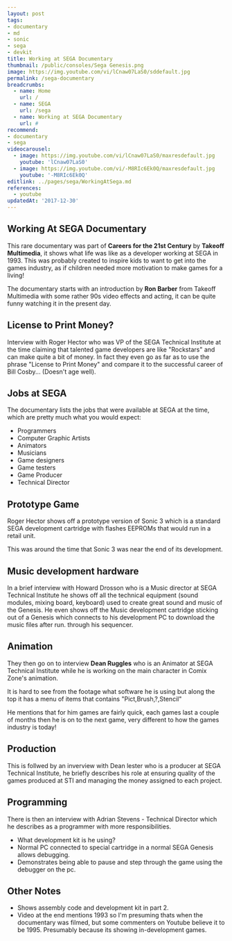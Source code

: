 ```yaml
---
layout: post
tags: 
- documentary
- md
- sonic
- sega
- devkit
title: Working at SEGA Documentary 
thumbnail: /public/consoles/Sega Genesis.png
image: https://img.youtube.com/vi/lCnaw07LaS0/sddefault.jpg
permalink: /sega-documentary
breadcrumbs:
  - name: Home
    url: /
  - name: SEGA
    url: /sega
  - name: Working at SEGA Documentary 
    url: #
recommend: 
- documentary
- sega
videocarousel:
  - image: https://img.youtube.com/vi/lCnaw07LaS0/maxresdefault.jpg
    youtube: 'lCnaw07LaS0'
  - image: https://img.youtube.com/vi/-M8RIc6Ek0Q/maxresdefault.jpg
    youtube: '-M8RIc6Ek0Q'
editlink: ../pages/sega/WorkingAtSega.md
references:
  - youtube
updatedAt: '2017-12-30'
---
```

## Working At SEGA Documentary
This rare documentary was part of **Careers for the 21st Century** by **Takeoff Multimedia**, it shows what life was like as a developer working at SEGA in 1993. This was probably created to inspire kids to want to get into the games industry, as if children needed more motivation to make games for a living!

The documentary starts with an introduction by **Ron Barber** from Takeoff Multimedia with some rather 90s video effects and acting, it can be quite funny watching it in the present day.

## License to Print Money?
Interview with Roger Hector who was VP of the SEGA Technical Institute at the time claiming that talented game developers are like "Rockstars" and can make quite a bit of money. In fact they even go as far as to use the phrase "License to Print Money" and compare it to the successful career of Bill Cosby... (Doesn't age well).

## Jobs at SEGA
The documentary lists the jobs that were available at SEGA at the time, which are pretty much what you would expect:
* Programmers
* Computer Graphic Artists
* Animators
* Musicians
* Game designers
* Game testers
* Game Producer
* Technical Director

## Prototype Game
Roger Hector shows off a prototype version of Sonic 3 which is a standard SEGA development cartridge with flashes EEPROMs that would run in a retail unit.

This was around the time that Sonic 3 was near the end of its development.

## Music development hardware
In a brief interview with Howard Drosson who is a Music director at SEGA Technical Institute he shows off all the technical equipment (sound modules, mixing board, keyboard) used to create great sound and music of the Genesis. He even shows off the Music development cartridge sticking out of a Genesis which connects to his development PC to download the music files after run. through his sequencer.

## Animation
They then go on to interview **Dean Ruggles** who is an Animator at SEGA Technical Institute while he is working on the main character in Comix Zone's animation.

It is hard to see from the footage what software he is using but along the top it has a menu of items that contains "Pict,Brush,?,Stencil"
  
He mentions that for him games are fairly quick, each games last a couple of months then he is on to the next game, very different to how the games industry is today!

## Production
This is follwed by an inverview with Dean lester who is a producer at SEGA Technical Institute, he briefly describes his role at ensuring quality of the games produced at STI and managing the money assigned to each project.

## Programming
There is then an interview with Adrian Stevens - Technical Director which he describes as a programmer with more responsibilities.
- What development kit is he using?
- Normal PC connected to special cartridge in a normal SEGA Genesis allows debugging.
- Demonstrates being able to pause and step through the game using the debugger on the pc.

## Other Notes
* Shows assembly code and development kit in part 2.
* Video at the end mentions 1993 so I'm presuming thats when the documentary was filmed, but some commenters on Youtube believe it to be 1995. Presumably because its showing in-development games.


